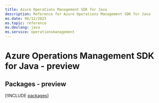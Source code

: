 ```yaml
---
title: Azure Operations Management SDK for Java
description: Reference for Azure Operations Management SDK for Java
ms.date: 06/12/2025
ms.topic: reference
ms.devlang: java
ms.service: operationsmanagement
---
```

# Azure Operations Management SDK for Java - preview
## Packages - preview
[!INCLUDE [packages](operations-management-index.md)]